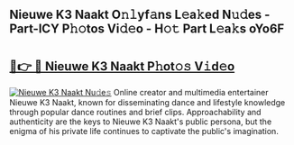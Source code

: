 ## Nieuwe K3 Naakt O𝚗𝚕yf𝚊ns L𝚎a𝚔ed N𝚞𝚍es - Part-lCY P𝚑𝚘tos Vi𝚍𝚎o - H𝚘𝚝 Part L𝚎a𝚔s oYo6F

# <h2><a href="http://kf2d26.oniu.top/?m=Nieuwe+K3+Naakt">🔗👉 🔴 Nieuwe K3 Naakt P𝚑ot𝚘𝚜 V𝚒d𝚎o</a></h2>

[![Nieuwe K3 Naakt Nu𝚍e𝚜](https://i.imgur.com/0qMVB7G.gif)](http://kf2d26.oniu.top/?m=Nieuwe+K3+Naakt)
Online creator and multimedia entertainer Nieuwe K3 Naakt, known for disseminating dance and lifestyle knowledge through popular dance routines and brief clips. Approachability and authenticity are the keys to Nieuwe K3 Naakt's public persona, but the enigma of his private life continues to captivate the public's imagination.  
